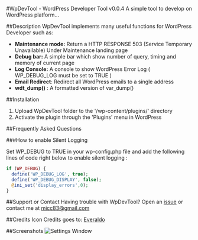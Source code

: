 #WpDevTool - WordPress Developer Tool v0.0.4
A simple tool to develop on WordPress platform...

##Description
WpDevTool implements many useful functions for WordPress Developer such as:

* **Maintenance mode:** Return a HTTP RESPONSE 503 (Service Temporary Unavailable) Under Maintenance landing page
* **Debug bar:** A simple bar which show number of query, timing and memory of current page
* **Log Console:** A console to show WordPress Error Log ( WP_DEBUG_LOG must be set to TRUE )
* **Email Redirect**: Redirect all WordPress emails to a single address
* **wdt_dump()** : A formatted version of var_dump()

##Installation

1. Upload WpDevTool folder to the '/wp-content/plugins/' directory
2. Activate the plugin through the 'Plugins' menu in WordPress

##Frequently Asked Questions

###How to enable Silent Logging

Set WP_DEBUG to TRUE in your wp-config.php file and add the following lines of code right below to enable silent logging :
```php
if (WP_DEBUG) {
  define('WP_DEBUG_LOG', true);
  define('WP_DEBUG_DISPLAY', false);
  @ini_set('display_errors',0);
}
```

##Support or Contact
Having trouble with WpDevTool? Open an [issue](https://github.com/micc83/WpDevTool/issues) or contact me at micc83@gmail.com

##Credits
Icon Credits goes to: [Everaldo](http://www.everaldo.com)

##Screenshots
![Settings Window](https://raw.github.com/micc83/WpDevTool/assets/screenshot-1.jpg)
